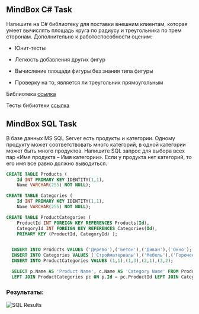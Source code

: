 ## MindBox C# Task
Напишите на C# библиотеку для поставки внешним клиентам, которая умеет вычислять площадь круга по радиусу и треугольника по трем сторонам. Дополнительно к работоспособности оценим:

- Юнит-тесты

- Легкость добавления других фигур

- Вычисление площади фигуры без знания типа фигуры

- Проверку на то, является ли треугольник прямоугольным

Библиотека [ссылка](https://github.com/CrazyPumpkinPie/MindBoxTestTask/blob/master/LibMindBox/FindArea.cs)

Тесты бибиотеки [ссылка](https://github.com/CrazyPumpkinPie/MindBoxTestTask/blob/master/LibMindBox.Tests/FindAreaTests.cs)

## MindBox SQL Task
В базе данных MS SQL Server есть продукты и категории. Одному продукту может соответствовать много категорий, в одной категории может быть много продуктов.
Напишите SQL запрос для выбора всех пар «Имя продукта – Имя категории». Если у продукта нет категорий, то его имя все равно должно выводиться.

```SQL
CREATE TABLE Products (
    Id INT PRIMARY KEY IDENTITY(1,1),
    Name VARCHAR(255) NOT NULL);

CREATE TABLE Categories (
    Id INT PRIMARY KEY IDENTITY(1,1),
    Name VARCHAR(255) NOT NULL);

CREATE TABLE ProductCategories ( 
    ProductId INT FOREIGN KEY REFERENCES Products(Id), 
    CategoryId INT FOREIGN KEY REFERENCES Categories(Id), 
    PRIMARY KEY (ProductId, CategoryId) ); 


  INSERT INTO Products VALUES ('Дерево'),('Бетон'),('Диван'),('Окно');
  INSERT INTO Categories VALUES ('Стройматериалы'),('Мебель'),('Горючее');
  INSERT INTO ProductCategories VALUES (1,1),(1,3),(2,1),(3,2);

  SELECT p.Name AS 'Product Name', c.Name AS 'Category Name' FROM Products p
  LEFT JOIN ProductCategories pc ON p.Id = pc.ProductId LEFT JOIN Categories c ON pc.CategoryId = c.Id;
  ```
  ### Результаты:
![SQL Results](https://user-images.githubusercontent.com/103962183/214548399-047b9447-5886-490f-9b16-4172fbd2abcb.jpg)
